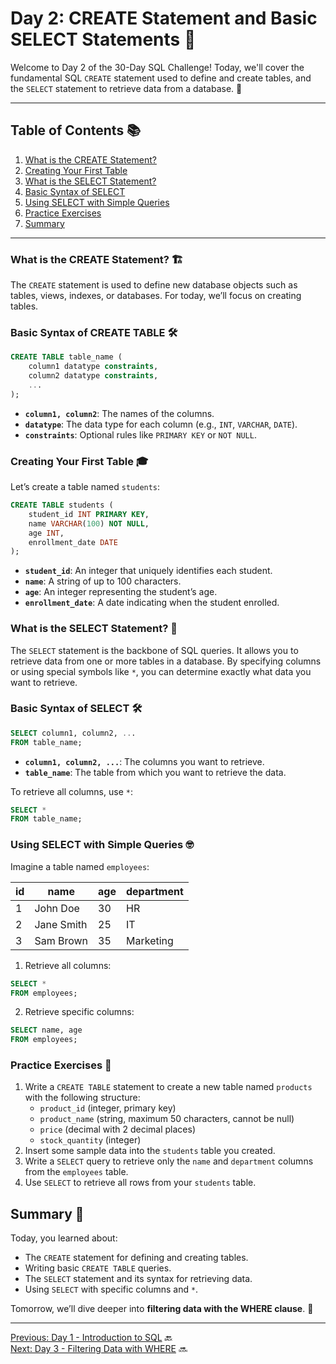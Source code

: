 # Day 2: CREATE Statement and Basic SELECT Statements 🎉

Welcome to Day 2 of the 30-Day SQL Challenge! Today, we'll cover the fundamental SQL `CREATE` statement used to define and create tables, and the `SELECT` statement to retrieve data from a database. 🚀

---

## Table of Contents 📚

1. [What is the CREATE Statement?](#what-is-the-create-statement-)
2. [Creating Your First Table](#creating-your-first-table-)
3. [What is the SELECT Statement?](#what-is-the-select-statement-)
4. [Basic Syntax of SELECT](#basic-syntax-of-select-)
5. [Using SELECT with Simple Queries](#using-select-with-simple-queries-)
6. [Practice Exercises](#practice-exercises-)
7. [Summary](#summary-)

---

### What is the CREATE Statement? 🏗

The `CREATE` statement is used to define new database objects such as tables, views, indexes, or databases. For today, we’ll focus on creating tables.

### Basic Syntax of CREATE TABLE 🛠️

```sql
CREATE TABLE table_name (
    column1 datatype constraints,
    column2 datatype constraints,
    ...
);
```

- **`column1, column2`**: The names of the columns.
- **`datatype`**: The data type for each column (e.g., `INT`, `VARCHAR`, `DATE`).
- **`constraints`**: Optional rules like `PRIMARY KEY` or `NOT NULL`.

### Creating Your First Table 🎓

Let’s create a table named `students`:

```sql
CREATE TABLE students (
    student_id INT PRIMARY KEY,
    name VARCHAR(100) NOT NULL,
    age INT,
    enrollment_date DATE
);
```

- **`student_id`**: An integer that uniquely identifies each student.
- **`name`**: A string of up to 100 characters.
- **`age`**: An integer representing the student’s age.
- **`enrollment_date`**: A date indicating when the student enrolled.

### What is the SELECT Statement? 🧐

The `SELECT` statement is the backbone of SQL queries. It allows you to retrieve data from one or more tables in a database. By specifying columns or using special symbols like `*`, you can determine exactly what data you want to retrieve.

### Basic Syntax of SELECT 🛠

```sql
SELECT column1, column2, ...
FROM table_name;
```

- **`column1, column2, ...`**: The columns you want to retrieve.
- **`table_name`**: The table from which you want to retrieve the data.

To retrieve all columns, use `*`:

```sql
SELECT *
FROM table_name;
```

### Using SELECT with Simple Queries 🤓

Imagine a table named `employees`:

| id | name       | age | department |
| -- | ---------- | --- | ---------- |
| 1  | John Doe   | 30  | HR         |
| 2  | Jane Smith | 25  | IT         |
| 3  | Sam Brown  | 35  | Marketing  |

1. Retrieve all columns:

```sql
SELECT *
FROM employees;
```

2. Retrieve specific columns:

```sql
SELECT name, age
FROM employees;
```

### Practice Exercises 📝

1. Write a `CREATE TABLE` statement to create a new table named `products` with the following structure:
   - `product_id` (integer, primary key)
   - `product_name` (string, maximum 50 characters, cannot be null)
   - `price` (decimal with 2 decimal places)
   - `stock_quantity` (integer)
2. Insert some sample data into the `students` table you created.
3. Write a `SELECT` query to retrieve only the `name` and `department` columns from the `employees` table.
4. Use `SELECT` to retrieve all rows from your `students` table.

## Summary 🏁

Today, you learned about:

- The `CREATE` statement for defining and creating tables.
- Writing basic `CREATE TABLE` queries.
- The `SELECT` statement and its syntax for retrieving data.
- Using `SELECT` with specific columns and `*`.

Tomorrow, we’ll dive deeper into **filtering data with the WHERE clause**. 🌟

---

[Previous: Day 1 - Introduction to SQL](../README.md) 🔙\
[Next: Day 3 - Filtering Data with WHERE](../Day-3%20Filtering%20Data%20with%20WHERE/Day-3_Filtering_Data_with_WHERE.md) 🔜

